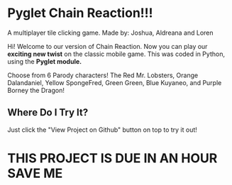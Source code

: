 # Pyglet Chain Reaction!!!
A multiplayer tile clicking game.
Made by: Joshua, Aldreana and Loren

Hi!
Welcome to our version of Chain Reaction. Now you can play our **exciting new twist** on the classic mobile game.
This was coded in Python, using the **Pyglet module.**

Choose from 6 Parody characters! The Red Mr. Lobsters, Orange Dalandaniel, Yellow SpongeFred, Green Green, Blue Kuyaneo, and Purple Borney the Dragon!

## Where Do I Try It?
Just click the "View Project on Github" button on top to try it out! 

# THIS PROJECT IS DUE IN AN HOUR SAVE ME
